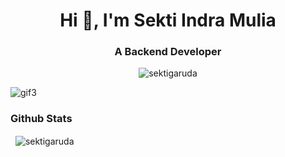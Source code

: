 <h1 align="center">Hi 👋, I'm Sekti Indra Mulia</h1>
<h3 align="center">A Backend Developer</h3>

<p align="center"> <img src="https://komarev.com/ghpvc/?username=sektigaruda" alt="sektigaruda" /> </p>


![gif3](https://user-images.githubusercontent.com/94753999/204280179-3181d064-d73d-48b6-88c4-2dda25068b04.gif)


### Github Stats

<p>&nbsp;
    <img align="center" src="https://github-readme-stats.vercel.app/api?username=sektigaruda&show_icons=true" alt="sektigaruda" />
</p>
